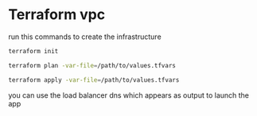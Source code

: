 # Terraform vpc

<!-- ##Variables

create a file with the following vars 

values.tfvars
```
vpc_cidr = "172.10.0.0/16"
prv_cidrs = ["172.10.0.0/24","172.10.1.0/24","172.10.2.0/24"]
pub_cidrs = ["172.10.3.0/24","172.10.4.0/24","172.10.5.0/24"]
```
enter the followoing commands to recreate the vpc -->

run this commands to create the infrastructure
```bash
terraform init

terraform plan -var-file=/path/to/values.tfvars

terraform apply -var-file=/path/to/values.tfvars
```

you can use the load balancer dns which appears as output to launch the app